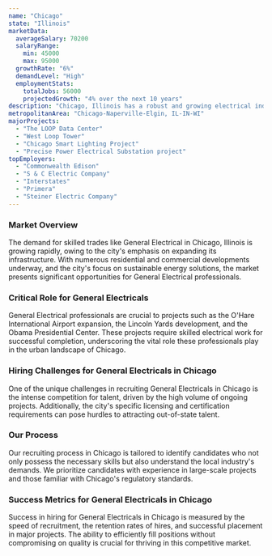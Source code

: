 ```yaml
---
name: "Chicago"
state: "Illinois"
marketData:
  averageSalary: 70200
  salaryRange:
    min: 45000
    max: 95000
  growthRate: "6%"
  demandLevel: "High"
  employmentStats:
    totalJobs: 56000
    projectedGrowth: "4% over the next 10 years"
description: "Chicago, Illinois has a robust and growing electrical industry, with a focus on urban infrastructure and renewable energy projects."
metropolitanArea: "Chicago-Naperville-Elgin, IL-IN-WI"
majorProjects:
  - "The LOOP Data Center"
  - "West Loop Tower"
  - "Chicago Smart Lighting Project"
  - "Precise Power Electrical Substation project"
topEmployers:
  - "Commonwealth Edison"
  - "S & C Electric Company"
  - "Interstates"
  - "Primera"
  - "Steiner Electric Company"
---
```


### Market Overview
The demand for skilled trades like General Electrical in Chicago, Illinois is growing rapidly, owing to the city's emphasis on expanding its infrastructure. With numerous residential and commercial developments underway, and the city's focus on sustainable energy solutions, the market presents significant opportunities for General Electrical professionals.

### Critical Role for General Electricals
General Electrical professionals are crucial to projects such as the O'Hare International Airport expansion, the Lincoln Yards development, and the Obama Presidential Center. These projects require skilled electrical work for successful completion, underscoring the vital role these professionals play in the urban landscape of Chicago.

### Hiring Challenges for General Electricals in Chicago
One of the unique challenges in recruiting General Electricals in Chicago is the intense competition for talent, driven by the high volume of ongoing projects. Additionally, the city's specific licensing and certification requirements can pose hurdles to attracting out-of-state talent.

### Our Process
Our recruiting process in Chicago is tailored to identify candidates who not only possess the necessary skills but also understand the local industry's demands. We prioritize candidates with experience in large-scale projects and those familiar with Chicago's regulatory standards.

### Success Metrics for General Electricals in Chicago
Success in hiring for General Electricals in Chicago is measured by the speed of recruitment, the retention rates of hires, and successful placement in major projects. The ability to efficiently fill positions without compromising on quality is crucial for thriving in this competitive market.